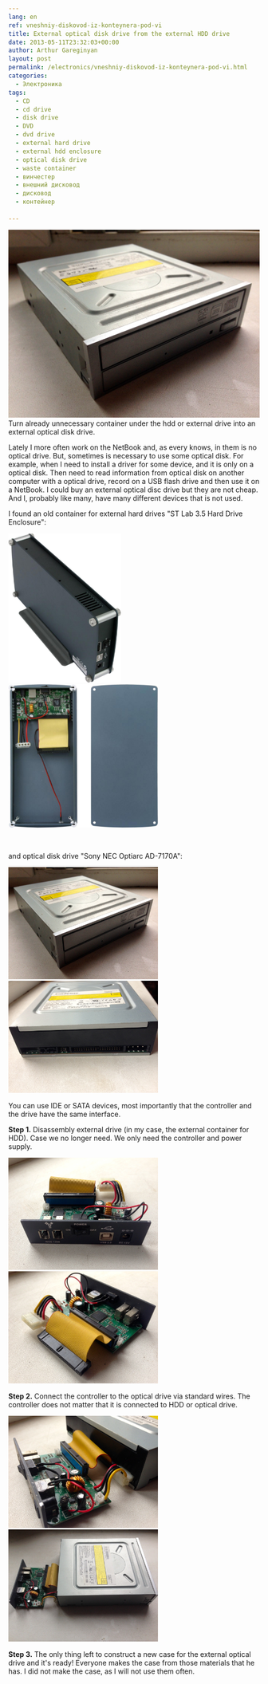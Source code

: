 ```yaml
---
lang: en
ref: vneshniy-diskovod-iz-konteynera-pod-vi
title: External optical disk drive from the external HDD drive
date: 2013-05-11T23:32:03+00:00
author: Arthur Gareginyan
layout: post
permalink: /electronics/vneshniy-diskovod-iz-konteynera-pod-vi.html
categories:
  - Электроника
tags:
  - CD
  - cd drive
  - disk drive
  - DVD
  - dvd drive
  - external hard drive
  - external hdd enclosure
  - optical disk drive
  - waste container
  - винчестер
  - внешний дисковод
  - дисковод
  - контейнер

---
```


![thumb](/images/vneshniy-diskovod-iz-konteynera-pod-vi/IMG_1480.jpg)
Turn already unnecessary container under the hdd or external drive into an external optical disk drive.

Lately I more often work on the NetBook and, as every knows, in them is no  optical drive. But, sometimes is necessary to use some optical disk. For example, when I need to install a driver for some device, and it is only on a optical disk. Then need to read information from optical disk on another computer with a optical drive, record on a USB flash drive and then use it on a NetBook. I could buy an external optical disc drive but they are not cheap. And I, probably like many, have many different devices that is not used.

I found an old container for external hard drives "ST Lab 3.5 Hard Drive Enclosure":

<img class="alignleft" src="/images/vneshniy-diskovod-iz-konteynera-pod-vi/p5.jpg" alt="p5" width="226" height="300" /> <img class="aligncenter" src="/images/vneshniy-diskovod-iz-konteynera-pod-vi/p2.jpg" alt="p2" width="300" height="288" />

&nbsp;

and optical disk drive "Sony NEC Optiarc AD-7170A":

<img class="alignleft" src="/images/vneshniy-diskovod-iz-konteynera-pod-vi/IMG_1480.jpg" width="300" height="225" /> <img class="aligncenter" src="/images/vneshniy-diskovod-iz-konteynera-pod-vi/IMG_1481.jpg" width="300" height="225" />

You can use IDE or SATA devices, most importantly that the controller and the drive have the same interface.


**Step 1.** Disassembly external drive (in my case, the external container for HDD). Case we no longer need. We only need the controller and power supply.

<img class="alignleft" src="/images/vneshniy-diskovod-iz-konteynera-pod-vi/IMG_1483.jpg" width="300" height="225" /> <img class="aligncenter" src="/images/vneshniy-diskovod-iz-konteynera-pod-vi/IMG_1482.jpg" width="300" height="225" />

**Step 2.** Connect the controller to the optical drive via standard wires. The controller does not matter that it is connected to HDD or optical drive.

<img class="alignleft" src="/images/vneshniy-diskovod-iz-konteynera-pod-vi/IMG_1479.jpg" width="300" height="225" /> <img class="aligncenter" src="/images/vneshniy-diskovod-iz-konteynera-pod-vi/IMG_1478.jpg" alt="IMG_1478" width="300" height="225" />

**Step 3.** The only thing left to construct a new case for the external optical drive and it's ready! Everyone makes the case from those materials that he has. I did not make the case, as I will not use them often.
